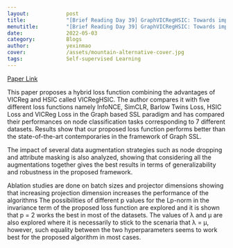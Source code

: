 ```yaml
---
layout:            post
title:             "[Brief Reading Day 39] GraphVICRegHSIC: Towards improved self-supervised representation learning for graphs with a hyrbid loss function"
menutitle:         "[Brief Reading Day 39] GraphVICRegHSIC: Towards improved self-supervised representation learning for graphs with a hyrbid loss function"
date:              2022-05-03
category:          Blogs
author:            yexinmao
cover:             /assets/mountain-alternative-cover.jpg
tags:              Self-supervised Learning
---
```


[Paper Link](https://arxiv.org/abs/2105.12247)

This paper proposes a hybrid loss function combining the advantages of VICReg and HSIC called VICRegHSIC. The author compares it with five different loss functions namely InfoNCE, SimCLR, Barlow Twins Loss, HSIC Loss and VICReg Loss in the Graph based SSL paradigm and has compared their performances on node classification tasks corresponding to 7 different datasets. Results show that our proposed loss function performs better than the state-of-the-art contemporaries in the framework of Graph SSL. 

The impact of several data augmentation strategies such as node dropping and attribute masking is also analyzed, showing that considering all the augmentations together gives the best results in terms of generalizability and robustness in the proposed framework. 

Ablation studies are done on batch sizes and projector dimensions showing that increasing projection dimension increases the performance of the algorithms
The possibilities of different p values for the Lp-norm in the invariance term of the proposed loss function are explored and it is shown that p = 2 works the best in most of the datasets. The values of λ and µ are also explored where it is necessarily to stick to the scenaria that λ = µ, however, such equality between the two hyperparameters seems to work best for the proposed algorithm in most cases.
